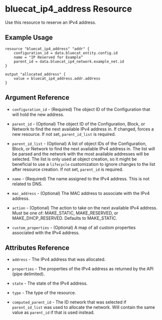 # bluecat\_ip4\_address Resource

Use this resource to reserve an IPv4 address.

## Example Usage

```hcl
resource "bluecat_ip4_address" "addr" {
    configuration_id = data.bluecat_entity.config.id
    name = "IP Reserved for Example"
    parent_id = data.bluecat_ip4_network.example_net.id
}

output "allocated_address" {
    value = bluecat_ip4_address.addr.address
}
```

## Argument Reference

* `configuration_id` - (Required) The object ID of the Configuration that will hold the new address.

* `parent_id` - (Optional) The object ID of the Configuration, Block, or Network to find the next available
  IPv4 address in.  If changed, forces a new resource.  If not set, `parent_id_list` is required.

* `parent_id_list` - (Optional) A list of object IDs of the Configuration, Block, or Network to find the next available
  IPv4 address in.  The list will be parsed and the network with the most available addresses will be selected.
  The list is only used at object creation, so it might be beneficial to use a `lifecycle` customization to ignore
  changes to the list after resource creation.  If not set, `parent_id` is required.

* `name` - (Required) The name assigned to the IPv4 address.  This is not related to DNS.
  
* `mac_address` - (Optional) The MAC address to associate with the IPv4 address.

* `action` - (Optional) The action to take on the next available IPv4 address.  Must be one of:
  MAKE_STATIC, MAKE_RESERVED, or MAKE_DHCP_RESERVED.  Defaults to MAKE_STATIC.

* `custom_properties` - (Optional) A map of all custom properties associated with the IPv4 address.

## Attributes Reference

* `address` -  The IPv4 address that was allocated.

* `properties` -  The properties of the IPv4 address as returned by the API (pipe delimited).

* `state` - The state of the IPv4 address.

* `type` - The type of the resource.

* `computed_parent_id` - The ID network that was selected if `parent_id_list` was used to allocate the network.
  Will contain the same value as `parent_id` if that is used instead.
